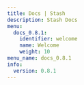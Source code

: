 ```yaml
---
title: Docs | Stash
description: Stash Docs
menu:
  docs_0.8.1:
    identifier: welcome
    name: Welcome
    weight: 10
menu_name: docs_0.8.1
info:
  version: 0.8.1
---
```


